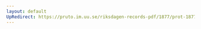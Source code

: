 ```yaml
---
layout: default
UpRedirect: https://pruto.im.uu.se/riksdagen-records-pdf/1877/prot-1877--fk--018/prot-1877--fk--018_026.pdf
---
```

